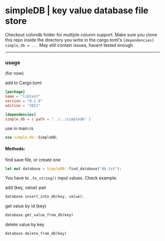 
# simpleDB | key value database file store

Checkout colondb folder for multiple column support.
Make sure you clone this repo inside the directory you write in the cargo.toml's ``[dependencies]  simple_db = ...``
May still contain issues, havent tested enough.

---
### usage
(for now) <br>

<p>
add to Cargo.toml

```toml
[package]
name = "libtest"
version = "0.1.0"
edition = "2021"

[dependencies]
simple_db = { path = "../../simpledb" }
```
</p>

<p>
use in main.rs

```rust
use simple_db::SimpleDB;
```
</p>


#### Methods:
find save file, or create one
```rust
let mut database = SimpleDB::find_database("db.txt");
```
You have to ``.to_string()`` input values.
Check example.

add (key, value) pair
```rust
database.insert_into_db(key, value);
```
get value by id (key)
```rust
database.get_value_from_db(key)
```

delete value by key
```rust
database.delete_from_db(key)
```


